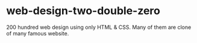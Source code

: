 # web-design-two-double-zero
200 hundred web design using only HTML &amp; CSS. Many of them are clone of  many famous website.
